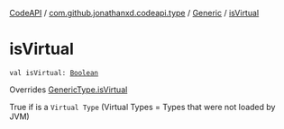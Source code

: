 [CodeAPI](../../index.md) / [com.github.jonathanxd.codeapi.type](../index.md) / [Generic](index.md) / [isVirtual](.)

# isVirtual

`val isVirtual: `[`Boolean`](https://kotlinlang.org/api/latest/jvm/stdlib/kotlin/-boolean/index.html)

Overrides [GenericType.isVirtual](../-generic-type/is-virtual.md)

True if is a `Virtual Type` (Virtual Types = Types that were not loaded by JVM)

